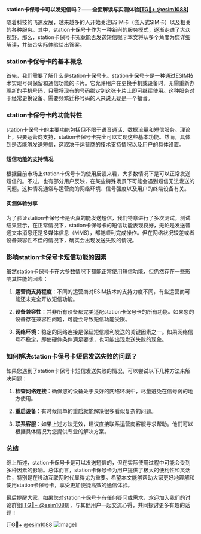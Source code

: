 **station卡保号卡可以发短信吗？——全面解读与实测体验[[TG💪+ @esim1088](https://t.me/s/esim1088)]**

随着科技的飞速发展，越来越多的人开始关注ESIM卡（嵌入式SIM卡）以及相关的各种服务。其中，station卡保号卡作为一种新兴的服务模式，逐渐走进了大众视野。那么，station卡保号卡究竟能否发送短信呢？本文将从多个角度为您详细解读，并结合实际体验给出答案。

### station卡保号卡的基本概念

首先，我们需要了解什么是station卡保号卡。station卡保号卡是一种通过ESIM技术实现号码保留和通信功能的卡片。它允许用户在更换手机或设备时，无需重新办理新的手机号码，只需将现有的号码绑定到这张卡片上即可继续使用。这种服务对于经常更换设备、需要频繁迁移号码的人来说无疑是一个福音。

### station卡保号卡的功能特性

station卡保号卡的主要功能包括但不限于语音通话、数据流量和短信服务。理论上，只要运营商支持，station卡保号卡完全可以实现这些基本功能。然而，具体到是否能够发送短信，这取决于运营商的技术支持情况以及用户的具体设置。

#### 短信功能的支持情况

根据目前市场上station卡保号卡的使用反馈来看，大多数情况下是可以正常发送短信的。不过，也有部分用户反映，在某些特殊场景下可能会遇到短信无法发送的问题。这种情况通常与运营商的网络环境、信号强度以及用户的终端设备有关。

#### 实测体验分享

为了验证station卡保号卡是否真的能发送短信，我们特意进行了多次测试。测试结果显示，在正常情况下，station卡保号卡的短信功能表现良好，无论是发送普通文本消息还是多媒体信息（MMS），都能顺利完成操作。但在网络状况较差或者设备兼容性不佳的情况下，确实会出现发送失败的情况。

### 影响station卡保号卡短信功能的因素

虽然station卡保号卡在大多数情况下都能正常使用短信功能，但仍然存在一些影响其性能的因素：

1. **运营商支持程度**：不同的运营商对ESIM技术的支持力度不同，有些运营商可能还未完全开放短信功能。
   
2. **设备兼容性**：并非所有设备都完美适配station卡保号卡的所有功能。如果您的设备存在兼容性问题，可能会导致短信功能受限。

3. **网络环境**：稳定的网络连接是保证短信顺利发送的关键因素之一。如果网络信号不稳定，即使硬件条件满足要求，也可能出现发送失败的现象。

### 如何解决station卡保号卡短信发送失败的问题？

如果您遇到了station卡保号卡短信发送失败的情况，可以尝试以下几种方法来解决问题：

1. **检查网络连接**：确保您的设备处于良好的网络环境中，尽量避免在信号弱的地方使用。

2. **重启设备**：有时候简单的重启就能解决很多看似复杂的问题。

3. **联系客服**：如果上述方法无效，建议直接联系运营商客服寻求帮助。他们可以根据具体情况为您提供专业的解决方案。

### 总结

综上所述，station卡保号卡是可以发送短信的，但在实际使用过程中可能会受到多种因素的影响。总体而言，station卡保号卡为用户提供了极大的便利性和灵活性，特别是在移动互联网时代显得尤为重要。希望本文能够帮助大家更好地理解和使用station卡保号卡，享受更加便捷高效的通信体验。

最后提醒大家，如果您对station卡保号卡有任何疑问或需求，欢迎加入我们的讨论群组[[TG💪+ @esim1088](https://t.me/s/esim1088)]，与其他用户一起交流心得，共同探讨更多有趣的话题！

[[TG💪+ @esim1088](https://t.me/s/esim1088) ![Image](https://i.postimg.cc/4NQfJmqS/Snipaste-2025-05-13-00-14-12.png)]